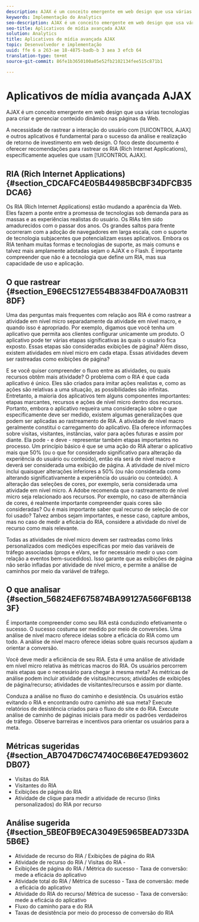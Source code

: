 ```yaml
---
description: AJAX é um conceito emergente em web design que usa várias tecnologias para criar e gerenciar conteúdo dinâmico nas páginas da Web.
keywords: Implementação do Analytics
seo-description: AJAX é um conceito emergente em web design que usa várias tecnologias para criar e gerenciar conteúdo dinâmico nas páginas da Web.
seo-title: Aplicativos de mídia avançada AJAX
solution: Analytics
title: Aplicativos de mídia avançada AJAX
topic: Desenvolvedor e implementação
uuid: ffe 6 a 263-ae 18-4875-badb-b 3 aea 3 efcb 64
translation-type: tm+mt
source-git-commit: 86fe1b3650100a05e52fb2102134fee515c871b1

---
```



# Aplicativos de mídia avançada AJAX

AJAX é um conceito emergente em web design que usa várias tecnologias para criar e gerenciar conteúdo dinâmico nas páginas da Web.

A necessidade de rastrear a interação do usuário com [!UICONTROL AJAX] e outros aplicativos é fundamental para o sucesso da análise e realização de retorno de investimento em web design. O foco deste documento é oferecer recomendações para rastrear os RIA (Rich Internet Applications), especificamente aqueles que usam [!UICONTROL AJAX].

## RIA (Rich Internet Applications) {#section_CDCAFC4E05B44985BCBF34DFCB35DCA6}

Os RIA (Rich Internet Applications) estão mudando a aparência da Web. Eles fazem a ponte entre a promessa de tecnologias sob demanda para as massas e as experiências realistas do usuário. Os RIAs têm sido amadurecidos com o passar dos anos. Os grandes saltos para frente ocorreram com a adoção de navegadores em larga escala, com o suporte de tecnologia subjacentes que potencializam esses aplicativos. Embora os RIA tenham muitas formas e tecnologias de suporte, as mais comuns e talvez mais amplamente adotadas sejam o AJAX e o Flash. É importante compreender que não é a tecnologia que define um RIA, mas sua capacidade de uso e aplicação.

## O que rastrear {#section_E96EC5127E554B8384FD0A7A0B3118DF}

Uma das perguntas mais frequentes com relação aos RIA é como rastrear a atividade em nível micro separadamente da atividade em nível macro, e quando isso é apropriado. Por exemplo, digamos que você tenha um aplicativo que permita aos clientes configurar unicamente um produto. O aplicativo pode ter várias etapas significativas às quais o usuário fica exposto. Essas etapas são consideradas exibições de página? Além disso, existem atividades em nível micro em cada etapa. Essas atividades devem ser rastreadas como exibições de página?

E se você quiser compreender o fluxo entre as atividades, ou quais recursos obtêm mais atividade? O problema com o RIA é que cada aplicativo é único. Eles são criados para imitar ações realistas e, como as ações são relativas a uma situação, as possibilidades são infinitas. Entretanto, a maioria dos aplicativos tem alguns componentes importantes: etapas marcantes, recursos e ações de nível micro dentro dos recursos. Portanto, embora o aplicativo requeira uma consideração sobre o que especificamente deve ser medido, existem algumas generalizações que podem ser aplicadas ao rastreamento de RIA.
A atividade de nível macro geralmente constitui o carregamento do aplicativo. Ela oferece informações sobre visitas, visitantes, instâncias, valor para ações futuras e assim por diante. Ela pode - e deve - representar também etapas importantes no processo. Um princípio básico é que se uma ação do RIA alterar o aplicativo mais que 50% (ou o que for considerado significativo para alteração da experiência do usuário ou conteúdo), então ela será de nível macro e deverá ser considerada uma exibição de página.
A atividade de nível micro inclui quaisquer alterações inferiores a 50% (ou não considerada como alterando significativamente a experiência do usuário ou conteúdo). A alteração das seleções de cores, por exemplo, seria considerada uma atividade em nível micro. A Adobe recomenda que o rastreamento de nível micro seja relacionado aos recursos. Por exemplo, no caso de alternância de cores, é realmente importante compreender quais cores são consideradas? Ou é mais importante saber qual recurso de seleção de cor foi usado? Talvez ambos sejam importantes, e nesse caso, capture ambos, mas no caso de medir a eficácia do RIA, considere a atividade do nível de recurso como mais relevante.

Todas as atividades de nível micro devem ser rastreadas como links personalizados com medições específicas por meio das variáveis de tráfego associadas (props e eVars, se for necessário medir o uso com relação a eventos bem-sucedidos). Isso garante que as exibições de página não serão infladas por atividade de nível micro, e permite a análise de caminhos por meio da variável de tráfego.

## O que analisar {#section_56824EF675874BA99127A566F6B1383F}

É importante compreender como seu RIA está conduzindo efetivamente o sucesso. O sucesso costuma ser medido por meio de conversões. Uma análise de nível macro oferece ideias sobre a eficácia do RIA como um todo. A análise de nível macro oferece ideias sobre quais recursos ajudam a orientar a conversão.

Você deve medir a eficiência de seu RIA. Esta é uma análise de atividade em nível micro relativa às métricas macros do RIA. Os usuários percorrem mais etapas que o necessário para chegar à mesma meta? As métricas de análise podem incluir atividade de visitas/recursos; atividades de exibições de página/recurso; atividades de visitantes/recursos e assim por diante.

Conduza a análise no fluxo do caminho e desistência. Os usuários estão evitando o RIA e encontrando outro caminho até sua meta? Execute relatórios de desistência criados para o fluxo do site e do RIA. Execute análise de caminho de páginas iniciais para medir os padrões verdadeiros de tráfego. Observe barreiras e incentivos para orientar os usuários para a meta.

## Métricas sugeridas {#section_AB7047D6C74740C6B6E47ED93602DB07}

* Visitas do RIA
* Visitantes do RIA
* Exibições de página do RIA
* Atividade de clique para medir a atividade de recurso (links personalizados) do RIA por recurso

## Análise sugerida {#section_5BE0FB9ECA3049E5965BEAD733DA5B6E}

* Atividade de recurso do RIA / Exibições de página do RIA
* Atividade de recurso do RIA / Visitas do RIA -
* Exibições de página do RIA / Métrica do sucesso - Taxa de conversão: mede a eficácia do aplicativo
* Atividade total do RIA / Métrica de sucesso - Taxa de conversão: mede a eficácia do aplicativo
* Atividade do RIA do recurso/ Métrica de sucesso - Taxa de conversão: mede a eficácia do aplicativo
* Fluxo do caminho para e do RIA
* Taxas de desistência por meio do processo de conversão do RIA

